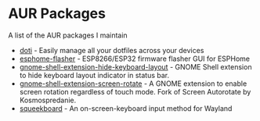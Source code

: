 # AUR Packages

A list of the AUR packages I maintain

- [doti][doti] - Easily manage all your dotfiles across your devices
- [esphome-flasher][esphome-flasher] - ESP8266/ESP32 firmware flasher GUI for ESPHome
- [gnome-shell-extension-hide-keyboard-layout][gnome-shell-extension-hide-keyboard-layout] - GNOME Shell extension to hide keyboard layout indicator in status bar.
- [gnome-shell-extension-screen-rotate][gnome-shell-extension-screen-rotate] - A GNOME extension to enable screen rotation regardless of touch mode. Fork of Screen Autorotate by Kosmospredanie.
- [squeekboard][squeekboard] - An on-screen-keyboard input method for Wayland

[doti]: https://aur.archlinux.org/packages/doti
[esphome-flasher]: https://aur.archlinux.org/packages/esphome-flasher
[gnome-shell-extension-screen-rotate]: https://aur.archlinux.org/packages/gnome-shell-extension-screen-rotate
[gnome-shell-extension-hide-keyboard-layout]: https://aur.archlinux.org/packages/gnome-shell-extension-hide-keyboard-layout
[squeekboard]: https://aur.archlinux.org/packages/squeekboard

